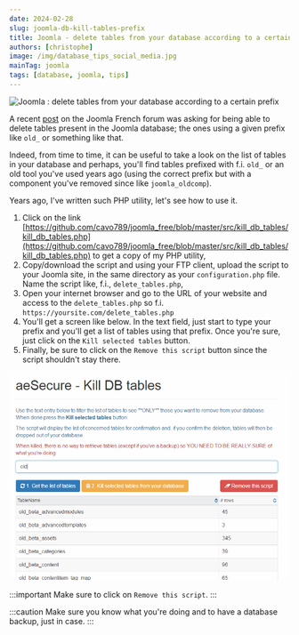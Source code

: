 ```yaml
---
date: 2024-02-28
slug: joomla-db-kill-tables-prefix
title: Joomla - delete tables from your database according to a certain prefix
authors: [christophe]
image: /img/database_tips_social_media.jpg
mainTag: joomla
tags: [database, joomla, tips]
---
```

![Joomla : delete tables from your database according to a certain prefix](/img/database_tips_banner.jpg)

A recent [post](https://forum.joomla.fr/forum/joomla-4-x-aa/questions-g%C3%A9n%C3%A9rales-aa/2060596-deux-pr%C3%A9fixes-de-tables) on the Joomla French forum was asking for being able to delete tables present in the Joomla database; the ones using a given prefix like `old_` or something like that.

Indeed, from time to time, it can be useful to take a look on the list of tables in your database and perhaps, you'll find tables prefixed with f.i. `old_` or an old tool you've used years ago (using the correct prefix but with a component you've removed since like `joomla_oldcomp`).

Years ago, I've written such PHP utility, let's see how to use it.

<!-- truncate -->

1. Click on the link [https://github.com/cavo789/joomla_free/blob/master/src/kill_db_tables/kill_db_tables.php](https://github.com/cavo789/joomla_free/blob/master/src/kill_db_tables/kill_db_tables.php) to get a copy of my PHP utility,
2. Copy/download the script and using your FTP client, upload the script to your Joomla site, in the same directory as your `configuration.php` file. Name the script like, f.i., `delete_tables.php`,
3. Open your internet browser and go to the URL of your website and access to the `delete_tables.php` so f.i. `https://yoursite.com/delete_tables.php`
4. You'll get a screen like below. In the text field, just start to type your prefix and you'll get a list of tables using that prefix. Once you're sure, just click on the `Kill selected tables` button.
5. Finally, be sure to click on the `Remove this script` button since the script shouldn't stay there.

![Kill tables](./images/kill_tables.png)

:::important Make sure to click on `Remove this script`.
:::

:::caution Make sure you know what you're doing and to have a database backup, just in case.
:::

